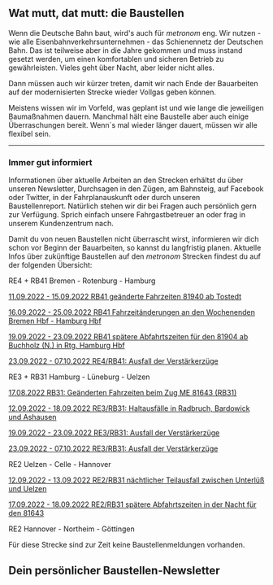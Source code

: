 Wat mutt, dat mutt: die Baustellen
----------

Wenn die Deutsche Bahn baut, wird's auch für *metronom* eng.
Wir nutzen - wie alle Eisenbahnverkehrsunternehmen - das Schienennetz der Deutschen Bahn. Das ist teilweise aber in die Jahre gekommen und muss instand gesetzt werden, um einen komfortablen und sicheren Betrieb zu gewährleisten. Vieles geht über Nacht, aber leider nicht alles.

Dann müssen auch wir kürzer treten, damit wir nach Ende der Bauarbeiten auf der modernisierten Strecke wieder Vollgas geben können.

Meistens wissen wir im Vorfeld, was geplant ist und wie lange die jeweiligen Baumaßnahmen dauern. Manchmal hält eine Baustelle aber auch einige Überraschungen bereit. Wenn´s mal wieder länger dauert, müssen wir alle flexibel sein.

---

### Immer gut informiert ###

Informationen über aktuelle Arbeiten an den Strecken erhältst du über unseren Newsletter, Durchsagen in den Zügen, am Bahnsteig, auf Facebook oder Twitter, in der Fahrplanauskunft oder durch unseren Baustellenreport. Natürlich stehen wir dir bei Fragen auch persönlich gern zur Verfügung. Sprich einfach unsere Fahrgastbetreuer an oder frag in unserem Kundenzentrum nach.

Damit du von neuen Baustellen nicht überrascht wirst, informieren wir dich schon vor Beginn der Bauarbeiten, so kannst du langfristig planen. Aktuelle Infos über zukünftige Baustellen auf den *metronom* Strecken findest du auf der folgenden Übersicht:

RE4 + RB41 Bremen - Rotenburg - Hamburg

[11.09.2022 - 15.09.2022 RB41 geänderte Fahrzeiten 81940 ab Tostedt](https://www.der-metronom.de/baustellen/rb41-geaenderte-fahrzeiten-81940-ab-tostedt/)

[16.09.2022 - 25.09.2022 RB41 Fahrzeitänderungen an den Wochenenden Bremen Hbf - Hamburg Hbf](https://www.der-metronom.de/baustellen/rb41-fahrzeitaenderungen-an-den-wochenenden-bremen-hbf-hamburg-hbf/)

[19.09.2022 - 23.09.2022 RB41 spätere Abfahrtszeiten für den 81904 ab Buchholz (N.) in Rtg. Hamburg Hbf](https://www.der-metronom.de/baustellen/rb41-spaetere-abfahrtszeiten-fuer-den-81904-ab-buchholz-n-in-rtg-hamburg-hbf/)

[23.09.2022 - 07.10.2022 RE4/RB41: Ausfall der Verstärkerzüge](https://www.der-metronom.de/baustellen/re4-rb41-ausfall-der-verstaerkerzuege/)

RE3 + RB31 Hamburg - Lüneburg - Uelzen

[17.08.2022 RB31: Geänderten Fahrzeiten beim Zug ME 81643 (RB31)](https://www.der-metronom.de/baustellen/rb31-geaenderten-fahrzeiten-beim-zug-me-81643-rb31/)

[12.09.2022 - 18.09.2022 RE3/RB31: Haltausfälle in Radbruch, Bardowick und Ashausen](https://www.der-metronom.de/baustellen/re3-rb31-haltausfaelle-in-radbruch-bardowick-und-ashausen/)

[19.09.2022 - 23.09.2022 RE3/RB31: Ausfall der Verstärkerzüge](https://www.der-metronom.de/baustellen/re3-rb31-ausfall-der-verstaerkerzuege/)

[23.09.2022 - 07.10.2022 RE3/RB31: Ausfall der Verstärkerzüge](https://www.der-metronom.de/baustellen/re3-rb31-ausfall-der-verstaerkerzuege-2/)

RE2 Uelzen - Celle - Hannover

[12.09.2022 - 13.09.2022 RE2/RB31 nächtlicher Teilausfall zwischen Unterlüß und Uelzen](https://www.der-metronom.de/baustellen/re2-rb31-naechtlicher-teilausfall-zwischen-unterluess-und-uelzen/)

[17.09.2022 - 18.09.2022 RE2/RB31 spätere Abfahrtszeiten in der Nacht für den 81643](https://www.der-metronom.de/baustellen/re2-rb31-spaetere-abfahrtszeiten-in-der-nacht-fuer-den-81643/)

RE2 Hannover - Northeim - Göttingen

Für diese Strecke sind zur Zeit keine Baustellenmeldungen vorhanden.

Dein persönlicher Baustellen-Newsletter
----------
